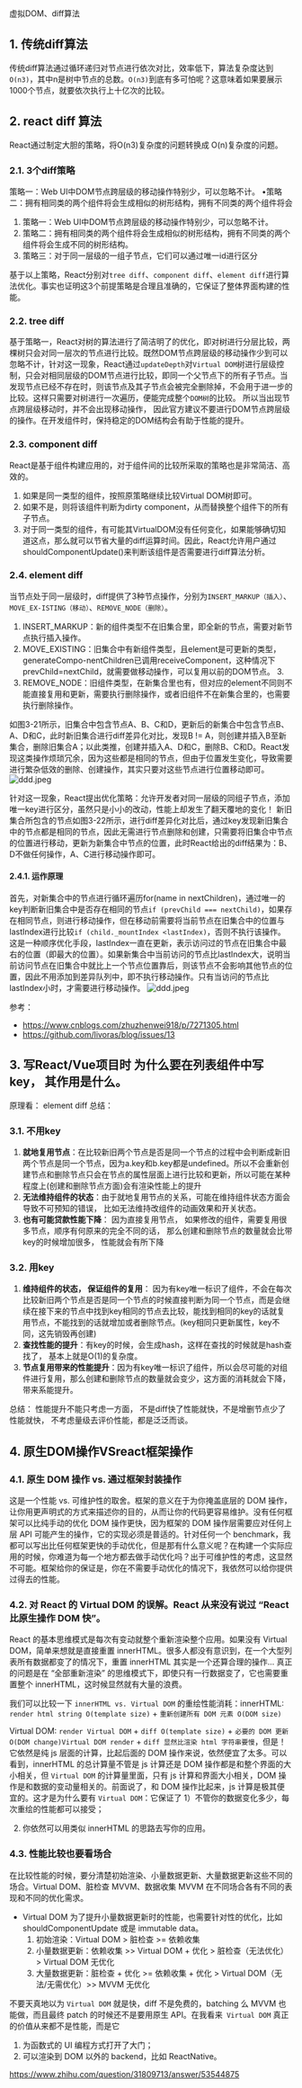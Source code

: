 <div class="title">虚拟DOM、diff算法</div>


## 1. 传统diff算法
传统diff算法通过循环递归对节点进行依次对比，效率低下，算法复杂度达到 `O(n3)`，其中n是树中节点的总数。`O(n3)`到底有多可怕呢？这意味着如果要展示1000个节点，就要依次执行上十亿次的比较。

## 2. react diff 算法
React通过制定大胆的策略，将O(n3)复杂度的问题转换成 O(n)复杂度的问题。

### 2.1. 3个diff策略
策略一：Web UI中DOM节点跨层级的移动操作特别少，可以忽略不计。   •策略二：拥有相同类的两个组件将会生成相似的树形结构，拥有不同类的两个组件将会
1. 策略一：Web UI中DOM节点跨层级的移动操作特别少，可以忽略不计。
2. 策略二：拥有相同类的两个组件将会生成相似的树形结构，拥有不同类的两个组件将会生成不同的树形结构。
3. 策略三：对于同一层级的一组子节点，它们可以通过唯一id进行区分

基于以上策略，React分别对`tree diff`、`component diff`、`element diff`进行算法优化。事实也证明这3个前提策略是合理且准确的，它保证了整体界面构建的性能。

### 2.2. tree diff
基于策略一，React对树的算法进行了简洁明了的优化，即对树进行分层比较，两棵树只会对同一层次的节点进行比较。既然DOM节点跨层级的移动操作少到可以忽略不计，针对这一现象，React通过`updateDepth`对`Virtual DOM`树进行层级控制，只会对相同层级的DOM节点进行比较，即同一个父节点下的所有子节点。当发现节点已经不存在时，则该节点及其子节点会被完全删除掉，不会用于进一步的比较。这样只需要对树进行一次遍历，便能完成整个`DOM树`的比较。
所以当出现节点跨层级移动时，并不会出现移动操作， 因此官方建议不要进行DOM节点跨层级的操作。在开发组件时，保持稳定的DOM结构会有助于性能的提升。

### 2.3. component diff
React是基于组件构建应用的，对于组件间的比较所采取的策略也是非常简洁、高效的。
1. 如果是同一类型的组件，按照原策略继续比较Virtual DOM树即可。
1. 如果不是，则将该组件判断为dirty component，从而替换整个组件下的所有子节点。
1. 对于同一类型的组件，有可能其VirtualDOM没有任何变化，如果能够确切知道这点，那么就可以节省大量的diff运算时间。因此，React允许用户通过shouldComponentUpdate()来判断该组件是否需要进行diff算法分析。

### 2.4. element diff
当节点处于同一层级时，diff提供了3种节点操作，分别为`INSERT_MARKUP（插入）`、`MOVE_EX-ISTING（移动）`、`REMOVE_NODE（删除）`。
1. INSERT_MARKUP：新的组件类型不在旧集合里，即全新的节点，需要对新节点执行插入操作。
2. MOVE_EXISTING：旧集合中有新组件类型，且element是可更新的类型，generateCompo-nentChildren已调用receiveComponent，这种情况下prevChild=nextChild，就需要做移动操作，可以复用以前的DOM节点。   3.
3. REMOVE_NODE：旧组件类型，在新集合里也有，但对应的element不同则不能直接复用和更新，需要执行删除操作，或者旧组件不在新集合里的，也需要执行删除操作。

如图3-21所示，旧集合中包含节点A、B、C和D，更新后的新集合中包含节点B、A、D和C，此时新旧集合进行diff差异化对比，发现B != A，则创建并插入B至新集合，删除旧集合A；以此类推，创建并插入A、D和C，删除B、C和D。React发现这类操作烦琐冗余，因为这些都是相同的节点，但由于位置发生变化，导致需要进行繁杂低效的删除、创建操作，其实只要对这些节点进行位置移动即可。
![ddd.jpeg](../img/img55.png)

针对这一现象，React提出优化策略：允许开发者对同一层级的同组子节点，添加唯一key进行区分，虽然只是小小的改动，性能上却发生了翻天覆地的变化！
新旧集合所包含的节点如图3-22所示，进行diff差异化对比后，通过key发现新旧集合中的节点都是相同的节点，因此无需进行节点删除和创建，只需要将旧集合中节点的位置进行移动，更新为新集合中节点的位置，此时React给出的diff结果为：B、D不做任何操作，A、C进行移动操作即可。
#### 2.4.1. 运作原理
首先，对新集合中的节点进行循环遍历for(name in nextChildren)，通过唯一的key判断新旧集合中是否存在相同的节点`if (prevChild === nextChild)`，如果存在相同节点，则进行移动操作，但在移动前需要将当前节点在旧集合中的位置与lastIndex进行比较`if (child._mountIndex <lastIndex)`，否则不执行该操作。这是一种顺序优化手段，lastIndex一直在更新，表示访问过的节点在旧集合中最右的位置（即最大的位置）。如果新集合中当前访问的节点比lastIndex大，说明当前访问节点在旧集合中就比上一个节点位置靠后，则该节点不会影响其他节点的位置，因此不用添加到差异队列中，即不执行移动操作。只有当访问的节点比lastIndex小时，才需要进行移动操作。
![ddd.jpeg](../img/img56.png)

参考：
* https://www.cnblogs.com/zhuzhenwei918/p/7271305.html
* https://github.com/livoras/blog/issues/13

## 3. 写React/Vue项目时 为什么要在列表组件中写key， 其作用是什么。
原理看： element diff
总结：
### 3.1. 不用key
1. **就地复用节点**：在比较新旧两个节点是否是同一个节点的过程中会判断成新旧两个节点是同一个节点，因为a.key和b.key都是undefined。所以不会重新创建节点和删除节点只会在节点的属性层面上进行比较和更新，所以可能在某种程度上(创建和删除节点方面)会有渲染性能上的提升
2. **无法维持组件的状态**：由于就地复用节点的关系，可能在维持组件状态方面会导致不可预知的错误， 比如无法维持改组件的动画效果和开关状态。
3. **也有可能贷款性能下降**： 因为直接复用节点， 如果修改的组件，需要复用很多节点，顺序有何原来的完全不同的话， 那么创建和删除节点的数量就会比带key的时候增加很多， 性能就会有所下降

### 3.2. 用key
1. **维持组件的状态， 保证组件的复用**： 因为有key唯一标识了组件，不会在每次比较新旧两个节点是否是同一个节点的时候直接判断为同一个节点，而是会继续在接下来的节点中找到key相同的节点去比较，能找到相同的key的话就复用节点，不能找到的话就增加或者删除节点。(key相同只更新属性，key不同，这先销毁再创建)
2. **查找性能的提升**：有key的时候，会生成hash，这样在查找的时候就是hash查找了， 基本上就是O(1)的复杂度。
3. **节点复用带来的性能提升**：因为有key唯一标识了组件，所以会尽可能的对组件进行复用，那么创建和删除节点的数量就会变少，这方面的消耗就会下降，带来系能提升。

总结： 性能提升不能只考虑一方面， 不是diff快了性能就快，不是增删节点少了性能就快， 不考虑量级去评价性能，都是泛泛而谈。

## 4. 原生DOM操作VSreact框架操作
### 4.1. 原生 DOM 操作 vs. 通过框架封装操作
这是一个性能 vs. 可维护性的取舍。框架的意义在于为你掩盖底层的 DOM 操作，让你用更声明式的方式来描述你的目的，从而让你的代码更容易维护。没有任何框架可以比纯手动的优化 DOM 操作更快，因为框架的 DOM 操作层需要应对任何上层 API 可能产生的操作，它的实现必须是普适的。针对任何一个 benchmark，我都可以写出比任何框架更快的手动优化，但是那有什么意义呢？在构建一个实际应用的时候，你难道为每一个地方都去做手动优化吗？出于可维护性的考虑，这显然不可能。框架给你的保证是，你在不需要手动优化的情况下，我依然可以给你提供过得去的性能。

### 4.2. 对 React 的 Virtual DOM 的误解。React 从来没有说过 “React 比原生操作 DOM 快”。

React 的基本思维模式是每次有变动就整个重新渲染整个应用。如果没有 Virtual DOM，简单来想就是直接重置 innerHTML。很多人都没有意识到，在一个大型列表所有数据都变了的情况下，重置 innerHTML 其实是一个还算合理的操作... 真正的问题是在 “全部重新渲染” 的思维模式下，即使只有一行数据变了，它也需要重置整个 innerHTML，这时候显然就有大量的浪费。

我们可以比较一下 `innerHTML vs. Virtual DOM` 的重绘性能消耗：innerHTML: ` render html string O(template size)` + `重新创建所有 DOM 元素 O(DOM size)`

Virtual DOM: `render Virtual DOM` + `diff O(template size)` + `必要的 DOM 更新 O(DOM change)Virtual DOM render` + `diff 显然比渲染 html 字符串要慢`，但是！它依然是纯 js 层面的计算，比起后面的 DOM 操作来说，依然便宜了太多。可以看到，innerHTML 的总计算量不管是 js 计算还是 DOM 操作都是和整个界面的大小相关，但 `Virtual DOM` 的计算量里面，只有 js 计算和界面大小相关，DOM 操作是和数据的变动量相关的。前面说了，和 DOM 操作比起来，js 计算是极其便宜的。这才是为什么要有 `Virtual DOM`：它保证了
1）不管你的数据变化多少，每次重绘的性能都可以接受；

2) 你依然可以用类似 innerHTML 的思路去写你的应用。

### 4.3. 性能比较也要看场合
在比较性能的时候，要分清楚初始渲染、小量数据更新、大量数据更新这些不同的场合。Virtual DOM、脏检查 MVVM、数据收集 MVVM 在不同场合各有不同的表现和不同的优化需求。
* Virtual DOM 为了提升小量数据更新时的性能，也需要针对性的优化，比如 shouldComponentUpdate 或是 immutable data。
  1. 初始渲染：Virtual DOM > 脏检查 >= 依赖收集
  2. 小量数据更新：依赖收集 >> Virtual DOM + 优化 > 脏检查（无法优化） > Virtual DOM 无优化
  3. 大量数据更新：脏检查 + 优化 >= 依赖收集 + 优化 > Virtual DOM（无法/无需优化）>> MVVM 无优化

不要天真地以为 `Virtual DOM` 就是快，diff 不是免费的，batching 么 MVVM 也能做，而且最终 patch 的时候还不是要用原生 API。在我看来` Virtual DOM` 真正的价值从来都不是性能，而是它
1. 为函数式的 UI 编程方式打开了大门；
2. 可以渲染到 DOM 以外的 backend，比如 ReactNative。

https://www.zhihu.com/question/31809713/answer/53544875


